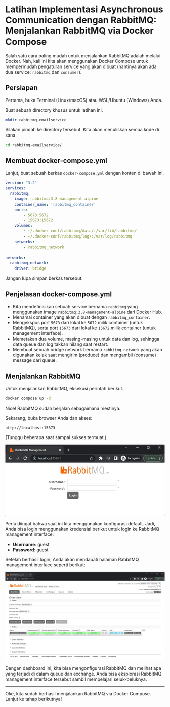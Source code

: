 # Latihan Implementasi Asynchronous Communication dengan RabbitMQ: Menjalankan RabbitMQ via Docker Compose

Salah satu cara paling mudah untuk menjalankan RabbitMQ adalah melalui Docker. Nah, kali ini kita akan menggunakan Docker Compose untuk mempermudah pengaturan service yang akan dibuat (nantinya akan ada dua service: `rabbitmq` dan `consumer`).

## Persiapan

Pertama, buka Terminal (Linux/macOS) atau WSL/Ubuntu (Windows) Anda.

Buat sebuah directory khusus untuk latihan ini.

```bash
mkdir rabbitmq-emailservice
```

Silakan pindah ke directory tersebut. Kita akan menuliskan semua kode di sana.

```bash
cd rabbitmq-emailservice/
```

## Membuat docker-compose.yml

Lanjut, buat sebuah berkas `docker-compose.yml` dengan konten di bawah ini.

```yaml
version: "3.2"
services:
  rabbitmq:
    image: rabbitmq:3.8-management-alpine
    container_name: 'rabbitmq_container'
    ports:
        - 5673:5672
        - 15673:15672
    volumes:
        - ~/.docker-conf/rabbitmq/data/:/var/lib/rabbitmq/
        - ~/.docker-conf/rabbitmq/log/:/var/log/rabbitmq
    networks:
        - rabbitmq_network

networks:
  rabbitmq_network:
    driver: bridge
```

Jangan lupa simpan berkas tersebut.

## Penjelasan docker-compose.yml

- Kita mendefinisikan sebuah service bernama `rabbitmq` yang menggunakan image `rabbitmq:3.8-management-alpine` dari Docker Hub.
- Menamai container yang akan dibuat dengan `rabbitmq_container`.
- Mengekspos port `5673` dari lokal ke `5672` milik container (untuk RabbitMQ), serta port `15673` dari lokal ke `15672` milik container (untuk management interface).
- Memetakan dua volume, masing-masing untuk data dan log, sehingga data queue dan log takkan hilang saat restart.
- Membuat sebuah bridge network bernama `rabbitmq_network` yang akan digunakan kelak saat mengirim (produce) dan mengambil (consume) message dari queue.

## Menjalankan RabbitMQ

Untuk menjalankan RabbitMQ, eksekusi perintah berikut.

```bash
docker compose up -d
```

Nice! RabbitMQ sudah berjalan sebagaimana mestinya.

Sekarang, buka browser Anda dan akses:

```
http://localhost:15673
```

(Tunggu beberapa saat sampai sukses termuat.)

![alt text](images/7_rabbit_mq_run/image.png)

Perlu diingat bahwa saat ini kita menggunakan konfigurasi default. Jadi, Anda bisa login menggunakan kredensial berikut untuk login ke RabbitMQ management interface:

- **Username**: guest
- **Password**: guest

Setelah berhasil login, Anda akan mendapati halaman RabbitMQ management interface seperti berikut:

![alt text](images/7_rabbit_mq_run/image-1.png)

Dengan dashboard ini, kita bisa mengonfigurasi RabbitMQ dan melihat apa yang terjadi di dalam queue dan exchange. Anda bisa eksplorasi RabbitMQ management interface tersebut sambil mempelajari seluk-beluknya.

---

Oke, kita sudah berhasil menjalankan RabbitMQ via Docker Compose. Lanjut ke tahap berikutnya!